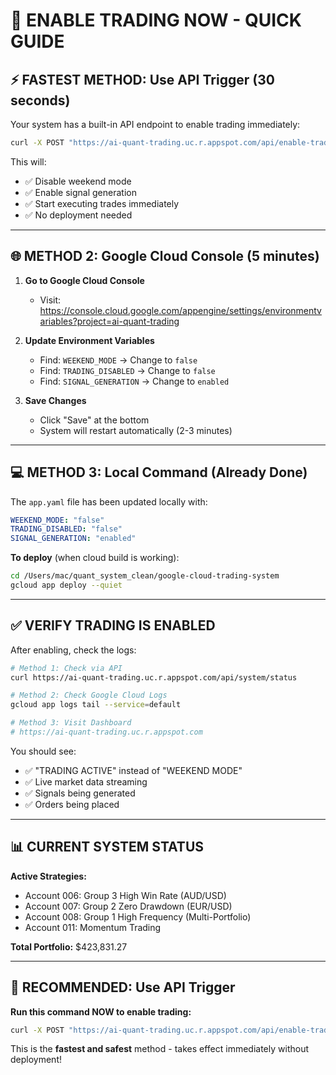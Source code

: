 # 🚀 ENABLE TRADING NOW - QUICK GUIDE

## ⚡ FASTEST METHOD: Use API Trigger (30 seconds)

Your system has a built-in API endpoint to enable trading immediately:

```bash
curl -X POST "https://ai-quant-trading.uc.r.appspot.com/api/enable-trading?token=scan_7d8f5c5f8b2a4a8f"
```

This will:
- ✅ Disable weekend mode
- ✅ Enable signal generation
- ✅ Start executing trades immediately
- ✅ No deployment needed

---

## 🌐 METHOD 2: Google Cloud Console (5 minutes)

1. **Go to Google Cloud Console**
   - Visit: https://console.cloud.google.com/appengine/settings/environmentvariables?project=ai-quant-trading

2. **Update Environment Variables**
   - Find: `WEEKEND_MODE` → Change to `false`
   - Find: `TRADING_DISABLED` → Change to `false`
   - Find: `SIGNAL_GENERATION` → Change to `enabled`

3. **Save Changes**
   - Click "Save" at the bottom
   - System will restart automatically (2-3 minutes)

---

## 💻 METHOD 3: Local Command (Already Done)

The `app.yaml` file has been updated locally with:
```yaml
WEEKEND_MODE: "false"
TRADING_DISABLED: "false"
SIGNAL_GENERATION: "enabled"
```

**To deploy** (when cloud build is working):
```bash
cd /Users/mac/quant_system_clean/google-cloud-trading-system
gcloud app deploy --quiet
```

---

## ✅ VERIFY TRADING IS ENABLED

After enabling, check the logs:

```bash
# Method 1: Check via API
curl https://ai-quant-trading.uc.r.appspot.com/api/system/status

# Method 2: Check Google Cloud Logs
gcloud app logs tail --service=default

# Method 3: Visit Dashboard
# https://ai-quant-trading.uc.r.appspot.com
```

You should see:
- ✅ "TRADING ACTIVE" instead of "WEEKEND MODE"
- ✅ Live market data streaming
- ✅ Signals being generated
- ✅ Orders being placed

---

## 📊 CURRENT SYSTEM STATUS

**Active Strategies:**
- Account 006: Group 3 High Win Rate (AUD/USD)
- Account 007: Group 2 Zero Drawdown (EUR/USD)  
- Account 008: Group 1 High Frequency (Multi-Portfolio)
- Account 011: Momentum Trading

**Total Portfolio:** $423,831.27

---

## 🚨 RECOMMENDED: Use API Trigger

**Run this command NOW to enable trading:**

```bash
curl -X POST "https://ai-quant-trading.uc.r.appspot.com/api/enable-trading?token=scan_7d8f5c5f8b2a4a8f"
```

This is the **fastest and safest** method - takes effect immediately without deployment!





